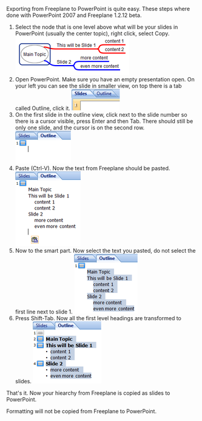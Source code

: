 <!-- toc -->

Exporting from Freeplane to PowerPoint is quite easy. These steps where done with PowerPoint 2007 and Freeplane 1.2.12 beta.

1. Select the node that is one level above what will be your slides in PowerPoint (usually the center topic), right click, select Copy.![](ScreenClip_-13-.png)
2. Open PowerPoint. Make sure you have an empty presentation open. On your left you can see the slide in smaller view, on top there is a tab called Outline, click it. ![](ScreenClip_-11-.png)
3. On the first slide in the outline view, click next to the slide number so there is a cursor visible, press Enter and then Tab. There should still be only one slide, and the cursor is on the second row. ![](ScreenClip_-12-.png)
4. Paste (Ctrl-V). Now the text from Freeplane should be pasted. ![](ScreenClip_-14-.png)
5. Now to the smart part. Now select the text you pasted, do not select the first line next to slide 1. ![](ScreenClip_-15-.png)
6. Press Shift-Tab. Now all the first level headings are transformed to slides. ![](ScreenClip_-16-.png)

That's it. Now your hiearchy from Freeplane is copied as slides to PowerPoint.

Formatting will not be copied from Freeplane to PowerPoint.

<!-- ({Category:Documentation})({Category:Documentation}) -->

